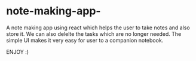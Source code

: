 # note-making-app-
A note making app using react which helps the user to take notes and also store it.
We can also delelte the tasks which are no longer needed.
The simple UI makes it very easy for user to a companion notebook.

ENJOY :)
